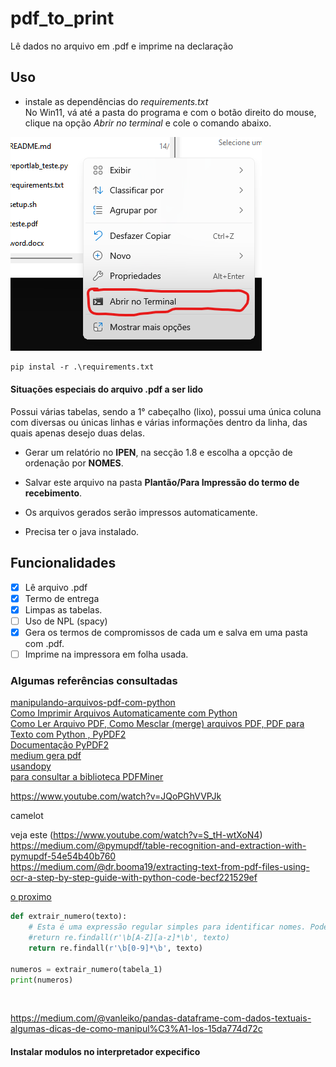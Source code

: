 # pdf_to_print
Lê dados no arquivo em .pdf e imprime na declaração
## Uso
-  instale as dependências do *requirements.txt*</br>
No Win11, vá até a pasta do programa e com o botão direito do mouse, clique na opção *Abrir no terminal* e cole o comando abaixo.

![terminal](figure/abri_terminal.png)

```markdown
pip instal -r .\requirements.txt
```
#### Situações especiais do arquivo .pdf a ser lido
Possui várias tabelas, sendo a 1° cabeçalho (lixo), possui uma única coluna com diversas ou únicas linhas e várias informações dentro da linha, das quais apenas desejo duas delas.

* Gerar um relatório no __IPEN__, na secção 1.8 e escolha a opcção de ordenação por __NOMES__.
* Salvar este arquivo na pasta __Plantão/Para Impressão do termo de recebimento__.
* Os arquivos gerados serão impressos automaticamente.

* Precisa ter o java instalado.


## Funcionalidades
- [x] Lê arquivo .pdf <br>
- [x] Termo de entrega <br>
- [x] Limpas as tabelas.<br>
- [ ] Uso de NPL (spacy) <br>
- [x] Gera os termos de compromissos de cada um e salva em uma pasta com .pdf.<br>
- [ ] Imprime na impressora em folha usada.<br>

### Algumas referências consultadas

[manipulando-arquivos-pdf-com-python](https://pythonacademy.com.br/blog/manipulando-arquivos-pdf-com-python) <br>
[Como Imprimir Arquivos Automaticamente com Python](https://www.youtube.com/watch?v=EQlXQsYeoUI)<br>
[Como Ler Arquivo PDF, Como Mesclar (merge) arquivos PDF, PDF para Texto com Python , PyPDF2](https://www.youtube.com/watch?v=MRmqMRLleK4) <br>
[Documentação PyPDF2](https://pypdf2.readthedocs.io/en/3.0.0/user/forms.html) <br>
[medium gera pdf](https://medium.com/@habbema/criando-arquivos-pdf-com-python-0eb5229c4a70) <br>
[usandopy](https://www.usandopy.com/pt/artigo/reportlab-em-python-como-criar-documentos-pdf-personalizado-em-python-automacao-em-python/) <br>
[para consultar a biblioteca PDFMiner](https://www.brasilcode.com.br/15-pacotes-python-para-automacao/)<br>

https://www.youtube.com/watch?v=JQoPGhVVPJk <br>

camelot <br>

veja este (https://www.youtube.com/watch?v=S_tH-wtXoN4) <br>
https://medium.com/@pymupdf/table-recognition-and-extraction-with-pymupdf-54e54b40b760 <br>
https://medium.com/@dr.booma19/extracting-text-from-pdf-files-using-ocr-a-step-by-step-guide-with-python-code-becf221529ef <br>

[o proximo](https://www.youtube.com/watch?v=k1zi4EwIXoc&list=PLyqOvdQmGdTR46HUxDA6Ymv4DGsIjvTQ-&index=23)<br>


```python
def extrair_numero(texto):
    # Esta é uma expressão regular simples para identificar nomes. Pode precisar ser ajustada.
    #return re.findall(r'\b[A-Z][a-z]*\b', texto)
    return re.findall(r'\b[0-9]*\b', texto)

numeros = extrair_numero(tabela_1)
print(numeros)


```





<br>




https://medium.com/@vanleiko/pandas-dataframe-com-dados-textuais-algumas-dicas-de-como-manipul%C3%A1-los-15da774d72c  <br>


#### Instalar modulos no interpretador expecifico

```C:/Users/AULA-1/.conda/envs/applications-with-kivy-in-python/python.exe -m pip install JPype1
```